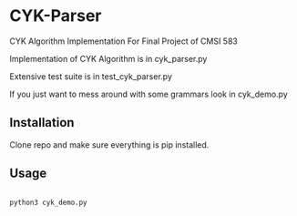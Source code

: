 # CYK-Parser

CYK Algorithm Implementation For Final Project of CMSI 583

Implementation of CYK Algorithm is in cyk_parser.py

Extensive test suite is in test_cyk_parser.py

If you just want to mess around with some grammars look in cyk_demo.py

## Installation

Clone repo and make sure everything is pip installed.

## Usage

```python

python3 cyk_demo.py
```

